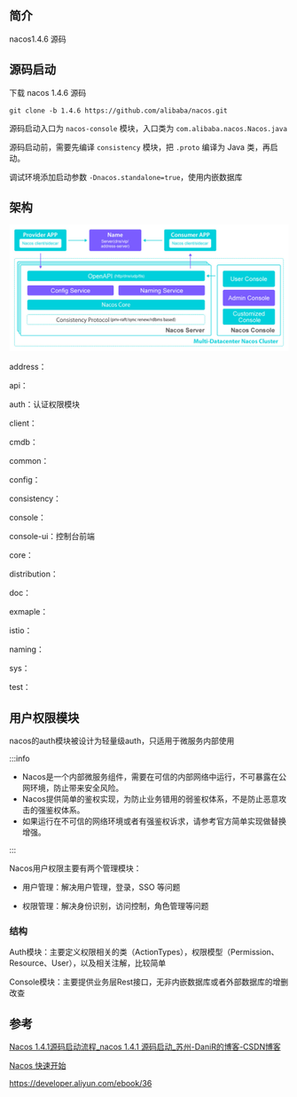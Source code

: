 ## 简介
nacos1.4.6 源码

## 源码启动
下载 nacos 1.4.6 源码
```shell
git clone -b 1.4.6 https://github.com/alibaba/nacos.git
```
源码启动入口为 `nacos-console` 模块，入口类为 `com.alibaba.nacos.Nacos.java`

源码启动前，需要先编译 `consistency` 模块，把 `.proto` 编译为 Java 类，再启动。

调试环境添加启动参数 `-Dnacos.standalone=true`，使用内嵌数据库

## 架构

![nacos_arch.jpg](./assets/1561217892717-1418fb9b-7faa-4324-87b9-f1740329f564.jpeg)

address：

api：

auth：认证权限模块

client：

cmdb：

common：

config：

consistency：

console：

console-ui：控制台前端

core：

distribution：

doc：

exmaple：

istio：

naming：

sys：

test：





## 用户权限模块

nacos的auth模块被设计为轻量级auth，只适用于微服务内部使用

:::info

- Nacos是一个内部微服务组件，需要在可信的内部网络中运行，不可暴露在公网环境，防止带来安全风险。
- Nacos提供简单的鉴权实现，为防止业务错用的弱鉴权体系，不是防止恶意攻击的强鉴权体系。
- 如果运行在不可信的网络环境或者有强鉴权诉求，请参考官方简单实现做替换增强。

:::

Nacos用户权限主要有两个管理模块：

+ 用户管理：解决用户管理，登录，SSO 等问题

+ 权限管理：解决身份识别，访问控制，角色管理等问题

### 结构

Auth模块：主要定义权限相关的类（ActionTypes），权限模型（Permission、Resource、User），以及相关注解，比较简单

Console模块：主要提供业务层Rest接口，无非内嵌数据库或者外部数据库的增删改查

## 参考

[Nacos 1.4.1源码启动流程_nacos 1.4.1 源码启动_苏州-DaniR的博客-CSDN博客](https://blog.csdn.net/chongbaozhong/article/details/116658595)

[Nacos 快速开始](https://nacos.io/zh-cn/docs/quick-start.html)

https://developer.aliyun.com/ebook/36